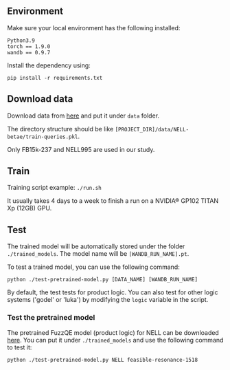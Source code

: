 ## Environment
Make sure your local environment has the following installed:

    Python3.9
    torch == 1.9.0
    wandb == 0.9.7
    

Install the dependency using:

    pip install -r requirements.txt


## Download data

Download data from [here](http://snap.stanford.edu/betae/KG_data.zip) and put it under `data` folder.

The directory structure should be like `[PROJECT_DIR]/data/NELL-betae/train-queries.pkl`.


Only FB15k-237 and NELL995 are used in our study.


## Train
Training script example: `./run.sh`

It usually takes 4 days to a week to finish a run on a NVIDIA® GP102 TITAN Xp (12GB) GPU. 


## Test

The trained model will be automatically stored under the folder `./trained_models`. The model name will be `[WANDB_RUN_NAME].pt`.

To test a trained model, you can use the following command:

    python ./test-pretrained-model.py [DATA_NAME] [WANDB_RUN_NAME]

By default, the test tests for product logic. You can also test for other logic systems ('godel' or 'luka') by modifying the `logic` variable in the script.


### Test the pretrained model

The pretrained FuzzQE model (product logic) for NELL can be downloaded [here](https://drive.google.com/file/d/15ByNcDayg5Vw67SaIk9ZPE3Gfa9tlTmo/view?usp=sharing). You can put it under `./trained_models` and use the following command to test it:

    python ./test-pretrained-model.py NELL feasible-resonance-1518


